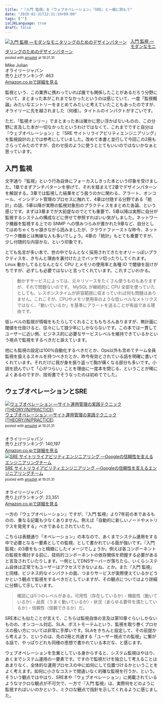 ```yaml
---
title: "『入門 監視』を『ウェブオペレーション』『SRE』と一緒に読もう"
date: "2019-01-31T22:31:19+09:00"
tags: [""]
isCJKLanguage: true
draft: false
---
```


<div class="amazlet-box" style="margin-bottom:0px;"><div class="amazlet-image" style="float:left;margin:0px 12px 1px 0px;"><a href="http://www.amazon.co.jp/exec/obidos/ASIN/4873118646/diary081213-22/ref=nosim/" name="amazletlink" target="_blank"><img src="https://images-fe.ssl-images-amazon.com/images/I/41Jlj3e0CDL._SL160_.jpg" alt="入門 監視 ―モダンなモニタリングのためのデザインパターン" style="border: none;" /></a></div><div class="amazlet-info" style="line-height:120%; margin-bottom: 10px"><div class="amazlet-name" style="margin-bottom:10px;line-height:120%"><a href="http://www.amazon.co.jp/exec/obidos/ASIN/4873118646/diary081213-22/ref=nosim/" name="amazletlink" target="_blank">入門 監視 ―モダンなモニタリングのためのデザインパターン</a><div class="amazlet-powered-date" style="font-size:80%;margin-top:5px;line-height:120%">posted with <a href="http://www.amazlet.com/" title="amazlet" target="_blank">amazlet</a> at 19.01.31</div></div><div class="amazlet-detail">Mike Julian <br />オライリージャパン <br />売り上げランキング: 463<br /></div><div class="amazlet-sub-info" style="float: left;"><div class="amazlet-link" style="margin-top: 5px"><a href="http://www.amazon.co.jp/exec/obidos/ASIN/4873118646/diary081213-22/ref=nosim/" name="amazletlink" target="_blank">Amazon.co.jpで詳細を見る</a></div></div></div><div class="amazlet-footer" style="clear: left"></div></div>

監視という、この業界に携わっていれば誰でも関係したことがあるだろう分野について、まとまった本がこれまでなかったというのは感じていて、一度「監視概論」みたいなエントリーをまとめてみたいと考えていたこともあったのですが、オライリーに先を越されました（何様）。タイトルのインパクトがすごいです。

ただ、「監視オンリー」でまとまった本は確かに思い浮かばないものの、この分野に言及した本が一切なかったというわけではなくて、これまでですと自分は『ウェブオペレーション』と『SRE サイトリライアビリティエンジニアリング』を監視設計の上では参考にしていました。改めて本書と並行して今回この2冊もさらってみたのですが、合わせ技のように使うととてもいいのではないかなぁと思っています。

## 入門 監視

文字通り「監視」という行為自体にフォーカスしきった本という印象を受けました。1章でまずアンチパターンを挙げて、それを踏まえて2章でデザインパターンを解説する。3章では監視した結果をどう扱うのかに関わる、アラート、オンコール、インシデント管理のプロセスに触れて、4章は付随する分野である「統計」の話、5章以降が実際の監視対象別のプラクティスをまとめた各論、という感じです。まずは3章までが大前提なのでとても重要で、5章以降は実際に自分が監視するシステムの構成などに併せて参照すればいい気がしました。ネットワーク機器を監視する上での SNMP への恨みつらみが書かれた9章など、自分としてはめちゃくちゃ頷きながら読みましたが、クラウドファーストな昨今、ネットワーク機器とは無縁な人も多いでしょう。4章の「統計」もとても重要ですが、少し付随的な内容かな、という印象です。

とても名言が多い本で、世の中でなんとなく採用されてきたセオリーっぽいプラクティスを、きちんと理由を裏付けた上でバッサリ切ったりしてくれます。Linux 動かしてるとなんとなく CPU とメモリの使用率と各種 IO で閾値を設けがちですが、必ずしも必要ではないと言ってくれています。これすごいわかる。

> 動かすサービスによっては、元々リソースをたくさん使うものもありますが、それで問題ないのです。 MySQL が継続的に CPU 全部を使っていたとしても、レスポンスタイムが許容範囲に収まっていれば何も問題はありません。これこそが、CPUやメモリ使用率のような低レベルなメトリクスではなく、「動いているか」を基準にアラートを送ることが有益である理由です。

低レベルの監視が情報をもたらしてくれることももちろんありますが、無計画に閾値を仕掛けると、往々にして狼少年にしかならないです。この本では一貫してユーザーに近い側、ビジネス的に必要なサービスレベルを維持できているかという視点で監視をするべきだと訴えています。

他にも監視の設定は100％自動化するべきだとか、Ops以外も含めてチーム全員監視を扱えるスキルを持つべきだとか、昨今有効とされている話を明確に書いてくれています。それだけに我が身を振り返って胸が痛くなる部分も多いです。小説を読んでいて「心がつらい」ことを理由に一度本を閉じる、ということが稀によくあるのですが、技術書でそうなったのは初めてでした。

## ウェブオペレーションとSRE

<div class="amazlet-box" style="margin-bottom:0px;"><div class="amazlet-image" style="float:left;margin:0px 12px 1px 0px;"><a href="http://www.amazon.co.jp/exec/obidos/ASIN/4873114934/diary081213-22/ref=nosim/" name="amazletlink" target="_blank"><img src="https://images-fe.ssl-images-amazon.com/images/I/51-ThZ6FRfL._SL160_.jpg" alt="ウェブオペレーション ―サイト運用管理の実践テクニック (THEORY/IN/PRACTICE)" style="border: none;" /></a></div><div class="amazlet-info" style="line-height:120%; margin-bottom: 10px"><div class="amazlet-name" style="margin-bottom:10px;line-height:120%"><a href="http://www.amazon.co.jp/exec/obidos/ASIN/4873114934/diary081213-22/ref=nosim/" name="amazletlink" target="_blank">ウェブオペレーション ―サイト運用管理の実践テクニック (THEORY/IN/PRACTICE)</a><div class="amazlet-powered-date" style="font-size:80%;margin-top:5px;line-height:120%">posted with <a href="http://www.amazlet.com/" title="amazlet" target="_blank">amazlet</a> at 19.01.31</div></div><div class="amazlet-detail"><br />オライリージャパン <br />売り上げランキング: 140,197<br /></div><div class="amazlet-sub-info" style="float: left;"><div class="amazlet-link" style="margin-top: 5px"><a href="http://www.amazon.co.jp/exec/obidos/ASIN/4873114934/diary081213-22/ref=nosim/" name="amazletlink" target="_blank">Amazon.co.jpで詳細を見る</a></div></div></div><div class="amazlet-footer" style="clear: left"></div></div>

<div class="amazlet-box" style="margin-bottom:0px;"><div class="amazlet-image" style="float:left;margin:0px 12px 1px 0px;"><a href="http://www.amazon.co.jp/exec/obidos/ASIN/4873117917/diary081213-22/ref=nosim/" name="amazletlink" target="_blank"><img src="https://images-fe.ssl-images-amazon.com/images/I/51Ybz%2B6kIsL._SL160_.jpg" alt="SRE サイトリライアビリティエンジニアリング ―Googleの信頼性を支えるエンジニアリングチーム" style="border: none;" /></a></div><div class="amazlet-info" style="line-height:120%; margin-bottom: 10px"><div class="amazlet-name" style="margin-bottom:10px;line-height:120%"><a href="http://www.amazon.co.jp/exec/obidos/ASIN/4873117917/diary081213-22/ref=nosim/" name="amazletlink" target="_blank">SRE サイトリライアビリティエンジニアリング ―Googleの信頼性を支えるエンジニアリングチーム</a><div class="amazlet-powered-date" style="font-size:80%;margin-top:5px;line-height:120%">posted with <a href="http://www.amazlet.com/" title="amazlet" target="_blank">amazlet</a> at 19.01.31</div></div><div class="amazlet-detail"><br />オライリージャパン <br />売り上げランキング: 23,351<br /></div><div class="amazlet-sub-info" style="float: left;"><div class="amazlet-link" style="margin-top: 5px"><a href="http://www.amazon.co.jp/exec/obidos/ASIN/4873117917/diary081213-22/ref=nosim/" name="amazletlink" target="_blank">Amazon.co.jpで詳細を見る</a></div></div></div><div class="amazlet-footer" style="clear: left"></div></div>

一方の『ウェブオペレーション』ですが、『入門 監視』より7年前の本であるものの、重なる記載も少なくありません。例えば「自動的に新しいノードやメトリクスを発見する」べきであるとされていたり。

こちらは表題通り「オペレーション」の本なので、あくまでシステム運用をする中で必要となる一要素としての監視、として書かれている面が強いです。『入門 監視』の3章をもっと精緻にしたイメージでしょうか。例えば各コンポーネントの監視を検討する前に、技術的コンポーネントの依存関係を把握する必要があると言及されていたりします。一例としてDNSサーバーが落ちたら、いくらシステム自体は正常でもユーザーはアクセスできないよね、とか。また『入門 監視』と同様、ビジネス的なインパクトの面、つまりサービスが実際使えているかどうかという観点で監視をするべきだとしていますが、その観点についてはより詳細に分類して示しています。

> 確認には5つのレベルがある。可用性（存在しているか）・機能性（動いているか）・品質（うまく動いているか）・状況（あらゆる要件を満たしているか）・信頼性（信頼できるか）だ。

SRE本にも似たことが言えて、こちらは監視自体の言及は第10章ぐらいしかないものの、オンコール対応、SLA、ポストモーテムという、監視を取り巻くプロセスの扱い方については非常に手厚いです。SLAをきちんと設定して、その前提から考えよう、というのは、先の2冊と共通する「ユーザー視点での監視」に繋がる話で、やっぱりどれも同様の思想で書かれている本だな、と感じます。

ウェブオペレーションを生業としている身からすると、システム監視はやはり、あくまでシステム運用の一要素です。ですので監視だけを独立して考えることはあまりなく、全体的な運用プロセスの中に如何にして位置づけるかということをよく考えます。如何に小さなコストで間違いなく的確な監視を行うか、という。そういう観点ではやはり、SRE本や『ウェブオペレーション』に掲載されているようなマクロな観点が不可欠で、一方で『入門 監視』は、実際何をどのように監視すればいいのかという、ミクロな観点で指針を示してくれるように感じました。

